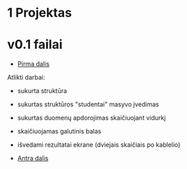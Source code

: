 # 1 Projektas
# v0.1 failai
* [Pirma dalis](https://github.com/Faustabu/1Projektas/blob/%231-projekto-dalis/v01.cpp)


Atlikti darbai:
* sukurta struktūra
* sukurtas struktūros "studentai" masyvo įvedimas
* sukurtas duomenų apdorojimas skaičiuojant vidurkį
* skaičiuojamas galutinis balas 
* išvedami rezultatai ekrane (dviejais skaičiais po kablelio)

* [Antra dalis]()
